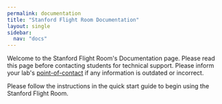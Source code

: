```yaml
---
permalink: documentation
title: "Stanford Flight Room Documentation"
layout: single
sidebar:
  nav: "docs"
---
```


Welcome to the Stanford Flight Room's Documentation page. Please read this page before contacting students for technical support. Please inform your lab's [point-of-contact](/contact) if any information is outdated or incorrect. 

Please follow the instructions in the quick start guide to begin using the Stanford Flight Room. 